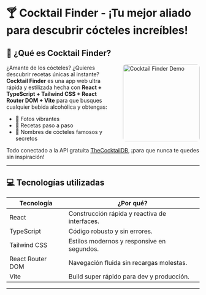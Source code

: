 # 🍸 Cocktail Finder - ¡Tu mejor aliado para descubrir cócteles increíbles!

## 🚀 ¿Qué es Cocktail Finder?

<p dir="auto">
  <img 
    src="https://media.giphy.com/media/v1.Y2lkPTc5MGI3NjExYWxrbDd3dnJsZW0zeHk1dnJlaHU4djZzNTFydWllOTFqYjlnbDhzYiZlcD12MV9pbnRlcm5hbF9naWZfYnlfaWQmY3Q9Zw/3ornjMSRYcLXirws7K/giphy.gif"
    alt="Cocktail Finder Demo" 
    title="Cocktail Finder Demo"
    align="right"
    height="200"
    style="margin-left: 20px; margin-bottom: 10px; border-radius: 8px;"
  />
</p>

¿Amante de los cócteles? ¿Quieres descubrir recetas únicas al instante?  
**Cocktail Finder** es una app web ultra rápida y estilizada hecha con **React + TypeScript + Tailwind CSS + React Router DOM + Vite** para que busques cualquier bebida alcohólica y obtengas:

- 📸 Fotos vibrantes  
- 📝 Recetas paso a paso  
- 🥃 Nombres de cócteles famosos y secretos  

Todo conectado a la API gratuita [TheCocktailDB](https://www.thecocktaildb.com/api.php), ¡para que nunca te quedes sin inspiración!

---

## 💻 Tecnologías utilizadas

| Tecnología      | ¿Por qué?                                     |
|-----------------|-----------------------------------------------|
| React           | Construcción rápida y reactiva de interfaces. |
| TypeScript      | Código robusto y sin errores.                  |
| Tailwind CSS    | Estilos modernos y responsive en segundos.    |
| React Router DOM| Navegación fluida sin recargas molestas.       |
| Vite            | Build super rápido para dev y producción.      |

---
